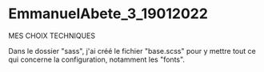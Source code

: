 # EmmanuelAbete_3_19012022

MES CHOIX TECHNIQUES

Dans le dossier "sass", j'ai créé le fichier "base.scss" pour y mettre tout ce qui concerne la configuration, notamment les "fonts". 

